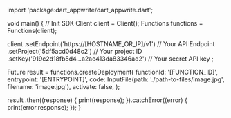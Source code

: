 import 'package:dart_appwrite/dart_appwrite.dart';

void main() { // Init SDK
  Client client = Client();
  Functions functions = Functions(client);

  client
    .setEndpoint('https://[HOSTNAME_OR_IP]/v1') // Your API Endpoint
    .setProject('5df5acd0d48c2') // Your project ID
    .setKey('919c2d18fb5d4...a2ae413da83346ad2') // Your secret API key
  ;

  Future result = functions.createDeployment(
    functionId: '[FUNCTION_ID]',
    entrypoint: '[ENTRYPOINT]',
    code: InputFile(path: './path-to-files/image.jpg', filename: 'image.jpg'),
    activate: false,
  );

  result
    .then((response) {
      print(response);
    }).catchError((error) {
      print(error.response);
  });
}
